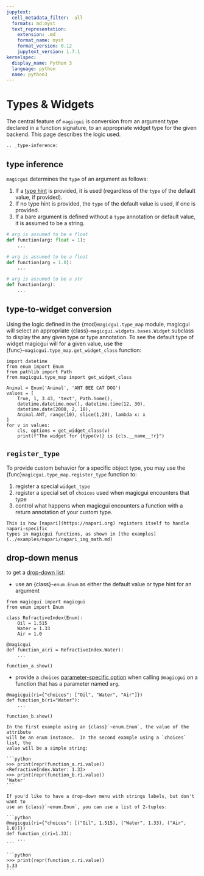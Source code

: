 ```yaml
---
jupytext:
  cell_metadata_filter: -all
  formats: md:myst
  text_representation:
    extension: .md
    format_name: myst
    format_version: 0.12
    jupytext_version: 1.7.1
kernelspec:
  display_name: Python 3
  language: python
  name: python3
---
```


# Types & Widgets

The central feature of `magicgui` is conversion from an argument type declared
in a function signature, to an appropriate widget type for the given backend.
This page describes the logic used.

```{eval-rst}
.. _type-inference:
```

## type inference

`magicgui` determines the `type` of an argument as follows:

1. If a [type hint](https://docs.python.org/3/library/typing.html) is provided, it is
   used (regardless of the `type` of the default value, if provided).
2. If no type hint is provided, the `type` of the default value is used, if one is
   provided.
3. If a bare argument is defined without a `type` annotation or default value, it is
   assumed to be a string.

```python
# arg is assumed to be a float
def function(arg: float = 1):
    ...

# arg is assumed to be a float
def function(arg = 1.0):
    ...

# arg is assumed to be a str
def function(arg):
    ...
```

## type-to-widget conversion

Using the logic defined
in the {mod}`magicgui.type_map` module, magicgui will select an appropriate
{class}`~magicgui.widgets.bases.Widget` subclass to display the any given type
or type annotation. To see the default type of widget magicgui will for a given
value, use the {func}`~magicgui.type_map.get_widget_class` function:

```{code-cell} python
import datetime
from enum import Enum
from pathlib import Path
from magicgui.type_map import get_widget_class

Animal = Enum('Animal', 'ANT BEE CAT DOG')
values = [
    True, 1, 3.43, 'text', Path.home(),
    datetime.datetime.now(), datetime.time(12, 30),
    datetime.date(2000, 2, 18),
    Animal.ANT, range(10), slice(1,20), lambda x: x
]
for v in values:
    cls, options = get_widget_class(v)
    print(f"The widget for {type(v)} is {cls.__name__!r}")
```

## `register_type`

To provide custom behavior for a specific object type, you may use the
{func}`magicgui.type_map.register_type` function to:

1. register a special `widget_type`
2. register a special set of `choices` used when magicgui encounters that type
3. control what happens when magicgui encounters a function with a return
   annotation of your custom type.

```{hint}
This is how [napari](https://napari.org) registers itself to handle napari-specific
types in magicgui functions, as shown in [the examples](../examples/napari/napari_img_math.md)
```

## drop-down menus

to get a [drop-down list](https://en.wikipedia.org/wiki/Drop-down_list):

- use an {class}`~enum.Enum` as either the default value or type hint for an argument

```{code-cell} python
from magicgui import magicgui
from enum import Enum

class RefractiveIndex(Enum):
    Oil = 1.515
    Water = 1.33
    Air = 1.0

@magicgui
def function_a(ri = RefractiveIndex.Water):
    ...

function_a.show()
```

- provide a `choices` [parameter-specific
  option](configuration#parameter-specific-options) when calling `@magicgui`
  on a function that has a parameter named `arg`.

```{code-cell} python
@magicgui(ri={"choices": ["Oil", "Water", "Air"]})
def function_b(ri="Water"):
    ...

function_b.show()
```

````{note}
In the first example using an {class}`~enum.Enum`, the value of the attribute
will be an enum instance.  In the second example using a `choices` list, the
value will be a simple string:

```python
>>> print(repr(function_a.ri.value))
<RefractiveIndex.Water: 1.33>
>>> print(repr(function_b.ri.value))
'Water'
```

If you'd like to have a drop-down menu with strings labels, but don't want to
use an {class}`~enum.Enum`, you can use a list of 2-tuples:

```python
@magicgui(ri={"choices": [("Oil", 1.515), ("Water", 1.33), ("Air", 1.0)]})
def function_c(ri=1.33):
    ...
```

```python
>>> print(repr(function_c.ri.value))
1.33
```
````
